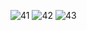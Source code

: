 ![41](https://user-images.githubusercontent.com/63244079/82919307-7a5ac780-9f93-11ea-9dfc-00dcd6d60102.png)
![42](https://user-images.githubusercontent.com/63244079/82919312-7cbd2180-9f93-11ea-8542-952977d736d0.png)
![43](https://user-images.githubusercontent.com/63244079/82919315-7d55b800-9f93-11ea-99c2-38b988e8e607.png)
